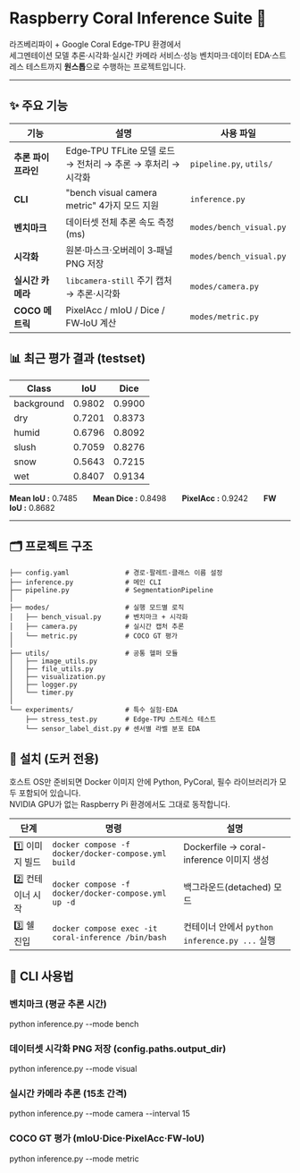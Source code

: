 # Raspberry Coral Inference Suite 🦜

라즈베리파이 + Google Coral Edge‑TPU 환경에서  
세그멘테이션 모델 추론·시각화·실시간 카메라 서비스·성능 벤치마크·데이터 EDA·스트레스 테스트까지 **원스톱**으로 수행하는 프로젝트입니다.

---

## ✨ 주요 기능

| 기능 | 설명                                           | 사용 파일                            |
|------|----------------------------------------------|----------------------------------|
| **추론 파이프라인** | Edge‑TPU TFLite 모델 로드 → 전처리 → 추론 → 후처리 → 시각화 | `pipeline.py`, `utils/`          |
| **CLI** | "bench visual camera metric" 4가지 모드 지원       | `inference.py` |
| **벤치마크** | 데이터셋 전체 추론 속도 측정 (ms)                        | `modes/bench_visual.py`          |
| **시각화** | 원본·마스크·오버레이 3‑패널 PNG 저장                      | `modes/bench_visual.py`          |
| **실시간 카메라** | `libcamera-still` 주기 캡처 → 추론·시각화             | `modes/camera.py`                |
| **COCO 메트릭** | PixelAcc / mIoU / Dice / FW‑IoU 계산           | `modes/metric.py`                |

## 📊 최근 평가 결과 (testset)

| Class       | IoU  | Dice |
|-------------|------|------|
| background  | 0.9802 | 0.9900 |
| dry         | 0.7201 | 0.8373 |
| humid       | 0.6796 | 0.8092 |
| slush       | 0.7059 | 0.8276 |
| snow        | 0.5643 | 0.7215 |
| wet         | 0.8407 | 0.9134 |

**Mean IoU :** 0.7485  **Mean Dice :** 0.8498  **PixelAcc :** 0.9242  **FW IoU :** 0.8682

---

## 🗂 프로젝트 구조
```
├── config.yaml              # 경로·팔레트·클래스 이름 설정
├── inference.py             # 메인 CLI
├── pipeline.py              # SegmentationPipeline
│
├── modes/                   # 실행 모드별 로직
│   ├── bench_visual.py      # 벤치마크 + 시각화
│   ├── camera.py            # 실시간 캡처 추론
│   └── metric.py            # COCO GT 평가
│
├── utils/                   # 공통 헬퍼 모듈
│   ├── image_utils.py
│   ├── file_utils.py
│   ├── visualization.py
│   ├── logger.py
│   └── timer.py
│
└── experiments/             # 특수 실험·EDA
    ├── stress_test.py       # Edge‑TPU 스트레스 테스트
    └── sensor_label_dist.py # 센서별 라벨 분포 EDA
```

## 🐳 설치 (도커 전용)

호스트 OS만 준비되면 Docker 이미지 안에 Python, PyCoral, 필수 라이브러리가 모두 포함되어 있습니다.  
NVIDIA GPU가 없는 Raspberry Pi 환경에서도 그대로 동작합니다.


| 단계             | 명령                                                            | 설명                                             |
|------------------|---------------------------------------------------------------|--------------------------------------------------|
| 1️⃣ 이미지 빌드   | ```docker compose -f docker/docker-compose.yml build```       | Dockerfile → coral-inference 이미지 생성         |
| 2️⃣ 컨테이너 시작 | ```docker compose -f docker/docker-compose.yml up -d``` | 백그라운드(detached) 모드                        |
| 3️⃣ 쉘 진입       | ```docker compose exec -it coral-inference /bin/bash``` | 컨테이너 안에서 `python inference.py ...` 실행  |


## 🚀 CLI 사용법

### 벤치마크 (평균 추론 시간)
python inference.py --mode bench

### 데이터셋 시각화 PNG 저장 (config.paths.output_dir)
python inference.py --mode visual

### 실시간 카메라 추론 (15초 간격)
python inference.py --mode camera --interval 15

### COCO GT 평가 (mIoU·Dice·PixelAcc·FW‑IoU)
python inference.py --mode metric



